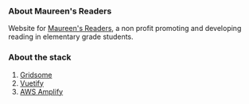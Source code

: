 ### About Maureen's Readers

Website for [Maureen's Readers](https://maureensreaders.org/), a non profit promoting and developing reading in elementary grade students.

### About the stack

1. [Gridsome](https://github.com/gridsome/gridsome)
2. [Vuetify](https://github.com/vuetifyjs/vuetify)
3. [AWS Amplify](https://aws.amazon.com/amplify/)
